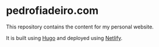 # pedrofiadeiro.com

This repository contains the content for my personal website.

It is built using [Hugo](https://gohugo.io/) and deployed using [Netlify](https://www.netlify.com/).
